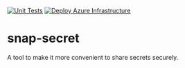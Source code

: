 [![Unit Tests](https://github.com/zack-schrag/snap-secret/actions/workflows/dotnet.yml/badge.svg)](https://github.com/zack-schrag/SnapSecret/actions/workflows/dotnet.yml)
[![Deploy Azure Infrastructure](https://github.com/zack-schrag/snap-secret/actions/workflows/infrastructure-deploy.yml/badge.svg)](https://github.com/zack-schrag/SnapSecret/actions/workflows/infrastructure-deploy.yml)

# snap-secret
A tool to make it more convenient to share secrets securely.
